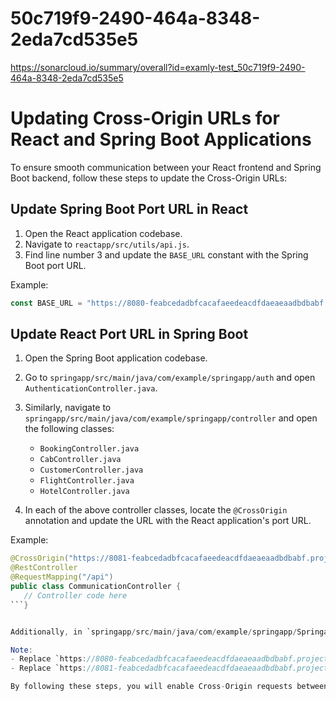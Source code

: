 # 50c719f9-2490-464a-8348-2eda7cd535e5
https://sonarcloud.io/summary/overall?id=examly-test_50c719f9-2490-464a-8348-2eda7cd535e5

# Updating Cross-Origin URLs for React and Spring Boot Applications

To ensure smooth communication between your React frontend and Spring Boot backend, follow these steps to update the Cross-Origin URLs:

## Update Spring Boot Port URL in React

1. Open the React application codebase.
2. Navigate to `reactapp/src/utils/api.js`.
3. Find line number 3 and update the `BASE_URL` constant with the Spring Boot port URL.

Example:
```javascript
const BASE_URL = "https://8080-feabcedadbfcacafaeedeacdfdaeaeaadbdbabf.project.examly.io"; // Replace this with your Spring Boot port URL
```

## Update React Port URL in Spring Boot

1. Open the Spring Boot application codebase.
2. Go to `springapp/src/main/java/com/example/springapp/auth` and open `AuthenticationController.java`.
3. Similarly, navigate to `springapp/src/main/java/com/example/springapp/controller` and open the following classes:
   - `BookingController.java`
   - `CabController.java`
   - `CustomerController.java`
   - `FlightController.java`
   - `HotelController.java`

4. In each of the above controller classes, locate the `@CrossOrigin` annotation and update the URL with the React application's port URL.

Example:
```java
@CrossOrigin("https://8081-feabcedadbfcacafaeedeacdfdaeaeaadbdbabf.project.examly.io") // Replace this with your React application port URL
@RestController
@RequestMapping("/api")
public class CommunicationController {
   // Controller code here
```}


Additionally, in `springapp/src/main/java/com/example/springapp/SpringappApplication.java`, go to line 23 where you will find `.allowedOrigins("https://8081-feabcedadbfcacafaeedeacdfdaeaeaadbdbabf.project.examly.io")`. Update this URL with your React application's port URL.

Note:
- Replace `https://8080-feabcedadbfcacafaeedeacdfdaeaeaadbdbabf.project.examly.io` with your actual Spring Boot application's port URL.
- Replace `https://8081-feabcedadbfcacafaeedeacdfdaeaeaadbdbabf.project.examly.io` with your actual React application's port URL.

By following these steps, you will enable Cross-Origin requests between your React frontend and Spring Boot backend applications, ensuring they work seamlessly together.